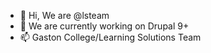 - 👋 Hi, We are @lsteam
- 🌱 We are currently working on Drupal 9+
- 📫 Gaston College/Learning Solutions Team

<!---
lsteam/lsteam is a ✨ special ✨ repository because its `README.md` (this file) appears on your GitHub profile.
You can click the Preview link to take a look at your changes.
--->
